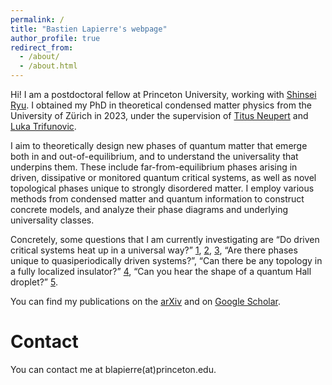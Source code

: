 ```yaml
---
permalink: /
title: "Bastien Lapierre's webpage"
author_profile: true
redirect_from: 
  - /about/
  - /about.html
---
```



Hi! I am a postdoctoral fellow at Princeton University, working with [Shinsei Ryu](https://phy.princeton.edu/people/shinsei-ryu). I obtained my PhD in theoretical condensed matter physics from the University of Zürich in 2023, under the supervision of [Titus Neupert](https://www.physik.uzh.ch/en/groups/neupert/team/neupert.html) and [Luka Trifunovic](https://www.lpt.ups-tlse.fr/spip.php?article1624&lang=fr).

I aim to theoretically design new phases of quantum matter that emerge both in and out-of-equilibrium, and to understand the universality that underpins them. These include far-from-equilibrium phases arising in driven, dissipative or monitored quantum critical systems, as well as novel topological phases unique to strongly disordered matter.
I employ various methods from condensed matter and quantum information to construct concrete models, and analyze their phase diagrams and underlying universality classes.

Concretely, some questions that I am currently investigating are “Do driven critical systems heat up in a universal way?” [1](https://journals.aps.org/prresearch/abstract/10.1103/PhysRevResearch.2.023085), [2](https://journals.aps.org/prb/abstract/10.1103/PhysRevB.103.224303), [3](https://scipost.org/10.21468/SciPostPhys.14.5.108), “Are there phases unique to quasiperiodically driven systems?”, “Can there be any topology in a fully localized insulator?” [4](https://journals.aps.org/prl/abstract/10.1103/PhysRevLett.129.256401), “Can you hear the shape of a quantum Hall droplet?” [5](https://journals.aps.org/prx/abstract/10.1103/PhysRevX.14.011030).

You can find my publications on the [arXiv](https://arxiv.org/a/lapierre_b_1.html) and on [Google Scholar](https://scholar.google.com/citations?user=oGgrqHgAAAAJ&hl=en&oi=ao).


Contact
======
You can contact me at blapierre(at)princeton.edu.
